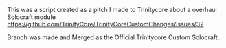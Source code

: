 This was a script created as a pitch I made to Trinitycore about a overhaul Solocraft module
https://github.com/TrinityCore/TrinityCoreCustomChanges/issues/32

Branch was made and Merged as the Official Trinitycore Custom Solocraft.